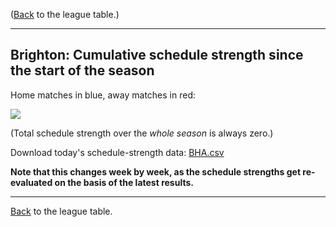 ---
---
([Back](/leagues/england-premier-league) to the league table.)

-----

## Brighton: Cumulative schedule strength since the start of the season

Home matches in blue, away matches in red:


![](/assets/leagues/england-premier-league/2017/schedule-strengths/BHA.png)

(Total schedule strength over the *whole season* is always zero.)


Download today's schedule-strength data: [BHA.csv](/assets/leagues/england-premier-league/2017/schedule-strengths/BHA.csv)

**Note that this changes week by week, as the schedule strengths get re-evaluated on the
basis of the latest results.**

-----

[Back](/leagues/england-premier-league) to the league table.


